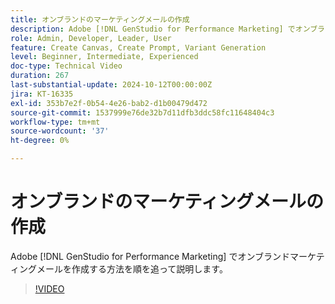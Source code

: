 ```yaml
---
title: オンブランドのマーケティングメールの作成
description: Adobe [!DNL GenStudio for Performance Marketing] でオンブランドマーケティングメールを作成する方法を詳しく説明します。
role: Admin, Developer, Leader, User
feature: Create Canvas, Create Prompt, Variant Generation
level: Beginner, Intermediate, Experienced
doc-type: Technical Video
duration: 267
last-substantial-update: 2024-10-12T00:00:00Z
jira: KT-16335
exl-id: 353b7e2f-0b54-4e26-bab2-d1b00479d472
source-git-commit: 1537999e76de32b7d11dfb3ddc58fc11648404c3
workflow-type: tm+mt
source-wordcount: '37'
ht-degree: 0%

---
```


# オンブランドのマーケティングメールの作成

Adobe [!DNL GenStudio for Performance Marketing] でオンブランドマーケティングメールを作成する方法を順を追って説明します。

>[!VIDEO](https://video.tv.adobe.com/v/3435068/?learn=on&captions=jpn)
